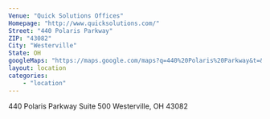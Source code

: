 ```yaml
---
Venue: "Quick Solutions Offices"
Homepage: "http://www.quicksolutions.com/"	
Street:	"440 Polaris Parkway"
ZIP: "43082"
City: "Westerville"
State: OH	
googleMaps: "https://maps.google.com/maps?q=440%20Polaris%20Parkway&t=&z=14&ie=UTF8&iwloc=&output=embed"
layout: location
categories: 
    - "location"
---
```


440 Polaris Parkway
Suite 500
Westerville, OH 43082
